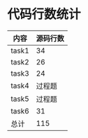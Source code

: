 # **代码行数统计**

| 内容  | 源码行数 |
| ----- | -------- |
| task1 | 34  |
| task2 | 26 |
| task3 | 24 |
| task4| 过程题 |
| task5| 过程题 |
| task6 | 31 |
| 总计  | 115 |


